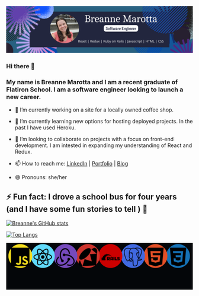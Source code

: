 <img src="images/Breanne Marotta (5).png" />

### Hi there 👋

### My name is Breanne Marotta and I am a recent graduate of Flatiron School. I am a software engineer looking to launch a new career. 

- 🔭 I’m currently working on a site for a locally owned coffee shop.

- 🌱 I’m currently learning new options for hosting deployed projects. In the past I have used Heroku.

- 👯 I’m looking to collaborate on projects with a focus on front-end development. I am intested in expanding my understanding of React and Redux.

- 📫 How to reach me: [LinkedIn](https://www.linkedin.com/in/bremarotta/) |  [Portfolio](https://bremarotta.wixsite.com/breanne) | [Blog](https://medium.com/@bremarotta) 
- 😄 Pronouns: she/her
## ⚡ Fun fact: I drove a school bus for four years (and I have some fun stories to tell ) 🚌


[![Breanne's GitHub stats](https://github-readme-stats.vercel.app/api?username=BreMarotta&hide=contribs,prs,issues)](https://github.com/bremarotta/github-readme-stats)

[![Top Langs](https://github-readme-stats.vercel.app/api/top-langs/?username=BreMarotta&hide=Procfile&layout=compact)](https://github.com/BreMarotta/github-readme-stats)


<img src="images/Orange Ebb and Flow Abstract LinkedIn Banner (4).png">



<!--
**BreMarotta/BreMarotta** is a ✨ _special_ ✨ repository because its `README.md` (this file) appears on your GitHub profile.

Here are some ideas to get you started:

- 🔭 I’m currently working on ...
- 🌱 I’m currently learning ...
- 👯 I’m looking to collaborate on ...
- 🤔 I’m looking for help with ...
- 💬 Ask me about ...
- 📫 How to reach me: ...
- 😄 Pronouns: ...
- ⚡ Fun fact: ...
-->
